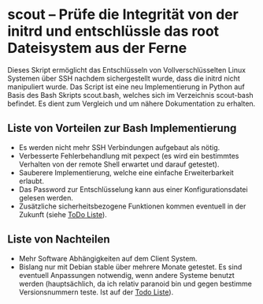 # scout – Prüfe die Integrität von der initrd und entschlüssle das root Dateisystem aus der Ferne

Dieses Skript ermöglicht das Entschlüsseln von Vollverschlüsselten Linux Systemen über SSH nachdem sichergestellt wurde, dass die initrd nicht manipuliert wurde.
Das Script ist eine neu Implementierung in Python auf Basis des Bash Skripts scout.bash, welches sich im Verzeichnis scout-bash befindet. Es dient zum Vergleich und um nähere Dokumentation zu erhalten.

## Liste von Vorteilen zur Bash Implementierung

* Es werden nicht mehr SSH Verbindungen aufgebaut als nötig.
* Verbesserte Fehlerbehandlung mit pexpect (es wird ein bestimmtes Verhalten von der remote Shell erwartet und darauf getestet).
* Sauberere Implementierung, welche eine einfache Erweiterbarkeit erlaubt.
* Das Password zur Entschlüsselung kann aus einer Konfigurationsdatei gelesen werden.
* Zusätzliche sicherheitsbezogene Funktionen kommen eventuell in der Zukunft (siehe [ToDo Liste][todo]).

## Liste von Nachteilen

* Mehr Software Abhängigkeiten auf dem Client System.
* Bislang nur mit Debian stable über mehrere Monate getestet. Es sind eventuell Anpassungen notwendig, wenn andere Systeme benutzt werden (hauptsächlich, da ich relativ paranoid bin und gegen bestimme Versionsnummern teste. Ist auf der [Todo Liste][todo]).

[todo]: /scout/#todo
